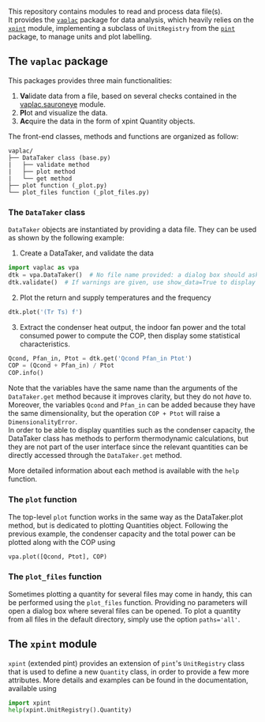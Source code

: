 This repository contains modules to read and process data file(s).  
It provides the [``vaplac``](#the-vaplac-package) package for data analysis,
which heavily relies on the [``xpint``](#The-xpint-module) module,
implementing a subclass of `UnitRegistry` from the
[`pint`](https://pint.readthedocs.io) package, to manage units
and plot labelling.

## The `vaplac` package
This packages provides three main functionalities:
1. **Va**lidate data from a file, based on several checks contained in the
  [vaplac.sauroneye](vaplac/sauroneye.py) module.
2. **Pl**ot and visualize the data.
3. **Ac**quire the data in the form of xpint Quantity objects.


The front-end classes, methods and functions are organized as follow:
```
vaplac/
├── DataTaker class (base.py)
|   ├── validate method
|   ├── plot method
|   └── get method
├── plot function (_plot.py)
└── plot_files function (_plot_files.py)
```

### The ``DataTaker`` class
``DataTaker`` objects are instantiated by providing a data file. They
can be used as shown by the following example:
1. Create a DataTaker, and validate the data
  ```python
  import vaplac as vpa
  dtk = vpa.DataTaker()  # No file name provided: a dialog box should ask for it.
  dtk.validate()  # If warnings are given, use show_data=True to display the relevant quantitites.
  ```
2. Plot the return and supply temperatures and the frequency
  ```python
  dtk.plot('(Tr Ts) f')
  ```
3. Extract the condenser heat output, the indoor fan power and the total
consumed power to compute the COP, then display some statistical
characteristics.
  ```python
  Qcond, Pfan_in, Ptot = dtk.get('Qcond Pfan_in Ptot')
  COP = (Qcond + Pfan_in) / Ptot
  COP.info()
  ```
Note that the variables have the same name than the arguments of the
`DataTaker.get` method because it improves clarity, but they do not
*have* to.
Moreover, the variables `Qcond` and `Pfan_in` can be added because they
have the same dimensionality, but the operation `COP + Ptot` will raise
a `DimensionalityError`.  
In order to be able to display quantities such as the condenser capacity,
the DataTaker class has methods to perform thermodynamic calculations,
but they are not part of the user interface since the relevant quantities
can be directly accessed through the `DataTaker.get` method.

More detailed information about each method is available with the `help`
function.

### The ``plot`` function
The top-level `plot` function works in the same way as the DataTaker.plot
method, but is dedicated to plotting Quantities object.
Following the previous example, the condenser capacity and the total
power can be plotted along with the COP using
```python
vpa.plot([Qcond, Ptot], COP)
```

### The ``plot_files`` function
Sometimes plotting a quantity for several files may come in handy, this
can be performed using the `plot_files` function. Providing no parameters
will open a dialog box where several files can be opened. To plot a
quantity from all files in the default directory, simply use the option
`paths='all'`.

## The `xpint` module
`xpint` (extended pint) provides an extension of `pint`'s `UnitRegistry`
class that is used to define a new `Quantity` class,
in order to provide a few more attributes.
More details and examples can be found in the documentation,
available using
```python
import xpint
help(xpint.UnitRegistry().Quantity)
